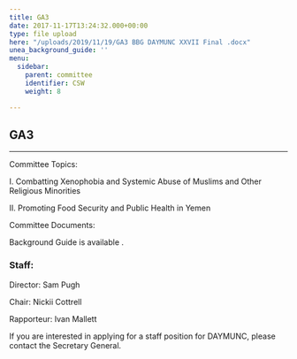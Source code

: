 ```yaml
---
title: GA3
date: 2017-11-17T13:24:32.000+00:00
type: file upload
here: "/uploads/2019/11/19/GA3 BBG DAYMUNC XXVII Final .docx"
unea_background_guide: ''
menu:
  sidebar:
    parent: committee
    identifier: CSW
    weight: 8

---
```

## GA3

***

Committee Topics:

I. Combatting Xenophobia and Systemic Abuse of Muslims and Other Religious Minorities

II. Promoting Food Security and Public Health in Yemen

Committee Documents:

Background Guide is available .

### Staff:

Director: Sam Pugh

Chair: Nickii Cottrell

Rapporteur: Ivan Mallett

If you are interested in applying for a staff position for DAYMUNC, please contact the Secretary General.